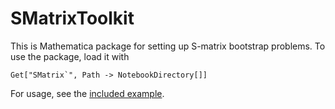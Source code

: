 # SMatrixToolkit

This is Mathematica package for setting up S-matrix bootstrap problems. To use the package, load it with

```wolfram
Get["SMatrix`", Path -> NotebookDirectory[]]
```

For usage, see the [included example](https://github.com/jmarucha/SMatrixToolkit/blob/main/pionScattering.nb).
